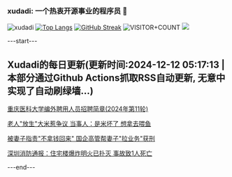 ### xudadi: 一个热衷开源事业的程序员 👋

![xudadi](https://github-readme-stats-git-masterorgs-github-readme-stats-team.vercel.app/api?username=xudadi)
[![Top Langs](https://github-readme-stats.vercel.app/api/top-langs/?username=xudadi)](https://github.com/anuraghazra/github-readme-stats)
[![GitHub Streak](https://streak-stats.demolab.com?user=xudadi&locale=zh_Hans)](https://git.io/streak-stats)
![VISITOR+COUNT](https://komarev.com/ghpvc/?username=xudadi&label=VISITOR+COUNT)
![](https://raw.githubusercontent.com/xudadi/xudadi/main/assets/github-contribution-grid-snake.svg)


---start---

## Xudadi的每日更新(更新时间:2024-12-12 05:17:13 | 本部分通过Github Actions抓取RSS自动更新, 无意中实现了自动刷绿墙...)

[重庆医科大学编外聘用人员招聘简章(2024年第11轮)](https://www.gongkaoleida.com/article/2226288)

[老人"放生"大米惹争议 当事人：是米坏了 想拿去喂鱼](https://m.163.com/news/article/JJ5HA95C053469LG.html)

[被妻子指责"不拿钱回来" 国企高管帮妻子"拉业务"获刑](https://m.163.com/news/article/JJ5G344K051492T3.html)

[深圳消防通报：住宅楼爆炸明火已扑灭 事故致1人死亡](https://m.163.com/news/article/JJ5E1ALQ0001899O.html)

---end---
